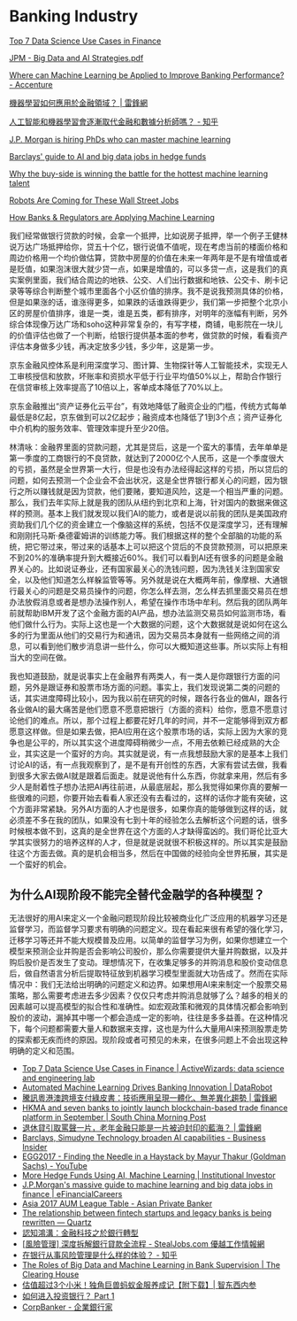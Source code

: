 # Banking Industry

[Top 7 Data Science Use Cases in Finance](https://activewizards.com/blog/top-7-data-science-use-cases-in-finance)

[JPM - Big Data and AI Strategies.pdf](https://www.dropbox.com/s/1kk702wur687ti4/JPM%20-%20Big%20Data%20and%20AI%20Strategies.pdf)

[Where can Machine Learning be Applied to Improve Banking Performance? - Accenture](https://financeandriskblog.accenture.com/analytics/where-can-machine-learning-be-applied-to-improve-banking-performance)

[機器學習如何應用於金融領域？ \| 雷鋒網](https://www.leiphone.com/news/201607/aMUYZKBhHpAkDaJ5.html)

[人工智能和機器學習會逐漸取代金融和數據分析師嗎？ - 知乎](https://www.zhihu.com/question/24089451)

[J.P. Morgan is hiring PhDs who can master machine learning](https://news.efinancialcareers.com/us-en/297540/j-p-morgan-wants-to-hire-phds-who-can-master-machine-learning-and-markets)

[Barclays' guide to AI and big data jobs in hedge funds](https://news.efinancialcareers.com/us-en/287300/barclays-machine-learning-ai-and-big-data-jobs-in-hedge-funds/)

[Why the buy-side is winning the battle for the hottest machine learning talent](https://news.efinancialcareers.com/us-en/282177/hedge-funds-and-prop-trading-firms-outpacing-big-banks-in-hiring-systematic-traders/)

[Robots Are Coming for These Wall Street Jobs](https://www.bloomberg.com/graphics/2017-wall-street-robots/)

[How Banks & Regulators are Applying Machine Learning](https://gomedici.com/how-banks-regulators-are-applying-machine-learning/)

我们经常做银行贷款的时候，会拿一个抵押，比如说房子抵押，举一个例子王健林说万达广场抵押给你，贷五十个亿，银行说值不值呢，现在考虑当前的楼面价格和周边价格用一个均价做估算，贷款中房屋的价值在未来一年两年是不是有增值或者是贬值，如果泡沫很大就少贷一点，如果是增值的，可以多贷一点，这是我们的真实案例里面，我们结合周边的地铁、公交、人们出行数据和地铁、公交卡、刷卡记录等等综合判断整个城市里面各个小区价值的排序。我不是说我预测具体的价格，但是如果涨的话，谁涨得更多，如果跌的话谁跌得更少，我们第一步把整个北京小区的房屋价值排序，谁是一类，谁是五类，都有排序，对明年的涨幅有判断，另外综合体现像万达广场和soho这种非常复杂的，有写字楼，商铺，电影院在一块儿的价值评估也做了一个判断，给银行提供基本面的参考，做贷款的时候，看看资产评估本身做多少钱，再决定放多少钱，多少年，这是第一步。

京东金融风控体系是利用深度学习、图计算、生物探针等人工智能技术，实现无人工审核授信和放款，坏账率和资损水平低于行业平均值50%以上，帮助合作银行在信贷审核上效率提高了10倍以上，客单成本降低了70%以上。  
  
京东金融推出“资产证券化云平台”，有效地降低了融资企业的门槛，传统方式每单最低是8亿起，京东做到可以2亿起步；融资成本也降低了1到3个点；资产证券化中介机构的服务效率、管理效率提升至少20倍。

林清咏：金融界里面的贷款问题，尤其是贷后，这是一个蛮大的事情，去年单单是第一季度的工商银行的不良贷款，就达到了2000亿个人民币，这是一个季度很大的亏损，虽然是全世界第一大行，但是也没有办法经得起这样的亏损，所以贷后的问题，如何去预测一个企业会不会出状况，这是全世界银行都关心的问题，因为银行之所以赚钱就是因为贷款，他们要赌，要知道风险，这是一个相当严重的问题。那么，我们去年实际上就是我的团队从纽约到北京和上海，针对国内的数据来做这样的预测。基本上我们就发现以我们AI的能力，或者是说以前我的团队是美国政府资助我们几个亿的资金建立一个像脑这样的系统，包括不仅是深度学习，还有理解和刚刚托马斯·桑德霍姆讲的训练能力等。我们根据这样的整个全部脑的功能的系统，把它带过来，带过来的话基本上可以把这个贷后的不良贷款预测，可以把原来不到20%的准确率提升到大概接近60%。我们可以看到AI还有很多的问题是金融界关心的。比如说证券业，还有国家最关心的洗钱问题，因为洗钱关注到国家安全，以及他们知道怎么样躲监管等等。另外就是说在大概两年前，像摩根、大通银行最关心的问题是交易员操作的问题，你怎么样去测，怎么样去抓里面交易员在想办法放假消息或者是想办法操作别人，希望在操作市场中牟利。然后我的团队两年前就帮助IBM开发了这个金融方面的AI产品，想办法监测交易员如何监测市场，看他们做什么行为。实际上这也是一个大数据的问题，这个大数据就是说如何在这么多的行为里面从他们的交易行为和通讯，因为交易员本身就有一些网络之间的消息，可以看到他们散步消息讲一些什么，你可以大概知道这些事。所以实际上有相当大的空间在做。  
  
我也知道鼓励，就是说事实上在金融界有两类人，有一类人是你跟银行方面的问题，另外是跟证券和股票市场方面的问题。事实上，我们发现说第二类的问题的话，其实进度障碍比较小，因为我以前在研究的时候，跟各行各业的做AI，跟各行各业做AI的最大痛苦是他们愿意不愿意把银行（方面的资料）给你，愿意不愿意讨论他们的难点。所以，那个过程上都要花好几年的时间，并不一定能够得到双方都愿意这样做。但是如果去做，把AI应用在这个股票市场的话，实际上因为大家的竞争也是公平的，所以其实这个进度障碍稍微少一点，不用去依赖已经成熟的大企业，其实这是一个蛮好的方向。其实就是说，有一点我想鼓励大家的是基本上我们讨论AI的话，有一点我观察到了，是不是有开创性的东西，大家有尝试去做，我看到很多大家去做AI就是跟着后面走。就是说他有什么东西，你就拿来用，然后有多少人是耐着性子想办法把AI再往前进，从最底层起，那么我觉得如果你真的要解一些很难的问题，你要开始去看看人家还没有去看过的，这样的话你才能有突破，这个方面非常紧缺。另外AI方面的人才也是很多，如果你真的能够做到这样的话，就必须差不多在我的团队，如果没有七到十年的经验怎么去解析这个问题的话，很多时候根本做不到，这真的是全世界在这个方面的人才缺得蛮凶的。我们哥伦比亚大学其实很努力的培养这样的人才，但是就是说就很不积极这样的。所以其实是鼓励往这个方面去做。真的是机会相当多，然后在中国做的经验向全世界拓展，其实是一个蛮好的机会。



## 为什么AI现阶段不能完全替代金融学的各种模型？

无法很好的用AI来定义一个金融问题现阶段比较被商业化广泛应用的机器学习还是监督学习，而监督学习要求有明确的问题定义。现在看起来很有希望的强化学习，迁移学习等还并不能大规模普及应用。以简单的监督学习为例，如果你想建立一个模型来预测企业并购是否会影响公司股价，那么你需要提供大量并购数据，以及并购后股价是否发生了变动。理想情况下，在收集足够多的并购消息和股价变动信息后，做自然语言分析后提取特征放到机器学习模型里面就大功告成了。然而在实际情况中：我们无法给出明确的问题定义和边界。如果想用AI来来制定一个股票交易策略，那么需要考虑进去多少因素？仅仅只考虑并购消息就够了么？越多的相关的因素越可以提高模型的拟合性和准确性。如宏观政策和微观的具体情况都会影响到股价的波动，漏掉其中哪一个都会造成一定的影响，往往是多多益善。在这种情况下，每个问题都需要大量人和数据来支撑，这也是为什么大量用AI来预测股票走势的探索都无疾而终的原因。现阶段或者可预见的未来，在很多问题上不会出现这种明确的定义和范围。

* [Top 7 Data Science Use Cases in Finance \| ActiveWizards: data science and engineering lab](https://activewizards.com/blog/top-7-data-science-use-cases-in-finance/)
* [Automated Machine Learning Drives Banking Innovation \| DataRobot](https://github.com/terry-li-hm/docs/raw/master/DataRobot_banking_overview_10.12.17_compressed_updated_layout.pdf)
* [騰訊粵港澳跨境支付綠皮書：技術應用呈現一體化、無差異化趨勢 \| 雷鋒網](https://www.leiphone.com/news/201807/QyXartpqeZHMeNDt.html)
* [HKMA and seven banks to jointly launch blockchain-based trade finance platform in September \| South China Morning Post](https://www.scmp.com/business/companies/article/2155683/hkma-and-seven-banks-jointly-launch-blockchain-based-trade)
* [退休貸引取罵聲一片，老年金融只能是一片被迫封印的藍海？ \| 雷鋒網](https://www.leiphone.com/news/201807/M9fyxGvyPrF8iitg.html)
* [Barclays, Simudyne Technology broaden AI capabilities - Business Insider](https://www.businessinsider.com/barclays-simudyne-broaden-ai-capabilities-2018-7)
* [EGG2017 - Finding the Needle in a Haystack by Mayur Thakur \(Goldman Sachs\) - YouTube](https://www.youtube.com/watch?v=gZHirJwA_Pc)
* [More Hedge Funds Using AI, Machine Learning \| Institutional Investor](https://www.institutionalinvestor.com/article/b194hm1kjbvd37/More-Hedge-Funds-Using-AI-Machine-Learning)
* [J.P.Morgan's massive guide to machine learning and big data jobs in finance \| eFinancialCareers](https://news.efinancialcareers.com/dk-en/285249/machine-learning-and-big-data-j-p-morgan)
* [Asia 2017 AUM League Table - Asian Private Banker](https://asianprivatebanker.com/asia-2017-aum-league-table/)
* [The relationship between fintech startups and legacy banks is being rewritten — Quartz](https://qz.com/1319616/the-relationship-between-fintech-startups-and-legacy-banks-is-being-rewritten/)
* [認知鴻溝：金融科技之於銀行轉型](https://mp.weixin.qq.com/s/RCz6NFI-T9xqzWQo0dUU0g)
* [\[風險管理\] 深度拆解銀行貸款全流程 - StealJobs.com 優越工作情報網](https://stealjobs.com/風險管理-深度拆解銀行貸款全流程/)
* [在银行从事风险管理是什么样的体验？ - 知乎](https://www.zhihu.com/question/20385516)
* [The Roles of Big Data and Machine Learning in Bank Supervision \| The Clearing House](https://www.theclearinghouse.org/banking-perspectives/2018/2018-q1-banking-perspectives/articles/big-data-ml-bank-supervision)
* [估值超过3个小米！独角巨兽蚂蚁金服养成记【附下载】\| 智东西内参](https://mp.weixin.qq.com/s/BsrBtrcUvTG75X2XEWARrw)
* [如何进入投资银行？ Part 1](https://zhuanlan.zhihu.com/p/19719409)
* [CorpBanker - 企業銀行家](http://www.corpbanker.com/)

